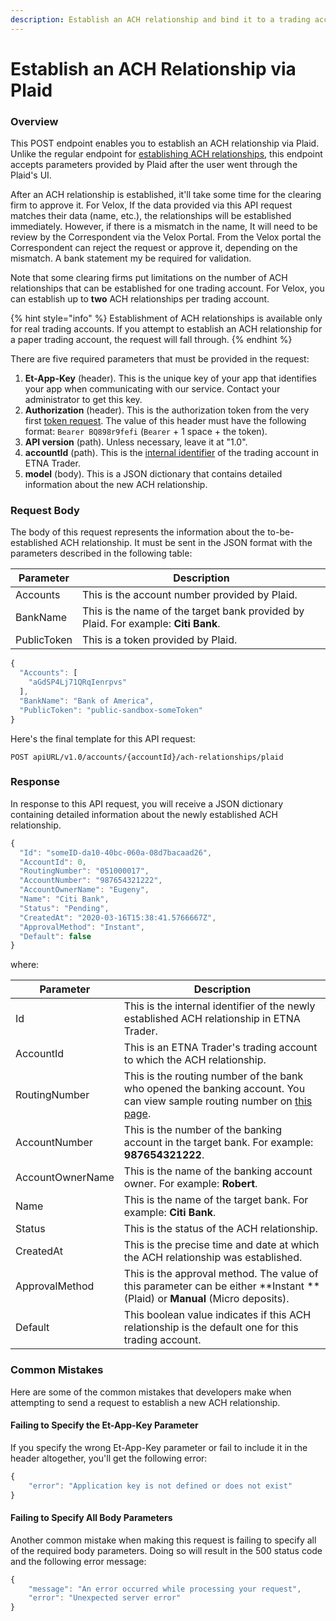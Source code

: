 ```yaml
---
description: Establish an ACH relationship and bind it to a trading account via Plaid
---
```


# Establish an ACH Relationship via Plaid

### Overview

This POST endpoint enables you to establish an ACH relationship via Plaid. Unlike the regular endpoint for [establishing ACH relationships](create-an-ach-relationship.md), this endpoint accepts parameters provided by Plaid after the user went through the Plaid's UI.&#x20;

After an ACH relationship is established, it'll take some time for the clearing firm to approve it. For Velox, If the data provided via this API request matches their data (name, etc.), the relationships will be established immediately. However, if there is a mismatch in the name, It will need to be review by the Correspondent via the Velox Portal. From the Velox portal the Correspondent can reject the request or approve it, depending on the mismatch. A bank statement my be required for validation.

Note that some clearing firms put limitations on the number of ACH relationships that can be established for one trading account. For Velox, you can establish up to **two** ACH relationships per trading account.

{% hint style="info" %}
Establishment of ACH relationships is available only for real trading accounts. If you attempt to establish an ACH relationship for a paper trading account, the request will fall through.
{% endhint %}

There are five required parameters that must be provided in the request:

1. **Et-App-Key** (header). This is the unique key of your app that identifies your app when communicating with our service. Contact your administrator to get this key.
2. **Authorization** (header). This is the authorization token from the very first [token request](../authentication/). The value of this header must have the following format: `Bearer BQ898r9fefi` (`Bearer` + 1 space + the token).
3. **API version** (path). Unless necessary, leave it at "1.0".
4. **accountId** (path). This is the [internal identifier](../user-accounts/list-users-accounts/) of the trading account in ETNA Trader.
5. **model** (body). This is a JSON dictionary that contains detailed information about the new ACH relationship.

### Request Body

The body of this request represents the information about the to-be-established ACH relationship. It must be sent in the JSON format with the parameters described in the following table:

| Parameter   | Description                                                                        |
| ----------- | ---------------------------------------------------------------------------------- |
| Accounts    | This is the account number provided by Plaid.                                      |
| BankName    | This is the name of the target bank provided by Plaid. For example: **Citi Bank**. |
| PublicToken | This is a token provided by Plaid.                                                 |

```javascript
{
  "Accounts": [
    "aGdSP4Lj71QRqIenrpvs"
  ],
  "BankName": "Bank of America",
  "PublicToken": "public-sandbox-someToken"
}
```

Here's the final template for this API request:

```
POST apiURL/v1.0/accounts/{accountId}/ach-relationships/plaid
```

### Response

In response to this API request, you will receive a JSON dictionary containing detailed information about the newly established ACH relationship.

```javascript
{
  "Id": "someID-da10-40bc-060a-08d7bacaad26",
  "AccountId": 0,
  "RoutingNumber": "051000017",
  "AccountNumber": "987654321222",
  "AccountOwnerName": "Eugeny",
  "Name": "Citi Bank",
  "Status": "Pending",
  "CreatedAt": "2020-03-16T15:38:41.5766667Z",
  "ApprovalMethod": "Instant",
  "Default": false
}
```

where:

| Parameter        | Description                                                                                                                                                                                   |
| ---------------- | --------------------------------------------------------------------------------------------------------------------------------------------------------------------------------------------- |
| Id               | This is the internal identifier of the newly established ACH relationship in ETNA Trader.                                                                                                     |
| AccountId        | This is an ETNA Trader's trading account to which the ACH relationship.                                                                                                                       |
| RoutingNumber    | This is the routing number of the bank who opened the banking account. You can view sample routing number on [this page](https://bankorganizer.com/list-of-routing-numbers/#bank-of-america). |
| AccountNumber    | This is the number of the banking account in the target bank. For example: **987654321222**.                                                                                                  |
| AccountOwnerName | This is the name of the banking account owner. For example: **Robert**.                                                                                                                       |
| Name             | This is the name of the target bank. For example: **Citi Bank**.                                                                                                                              |
| Status           | This is the status of the ACH relationship.                                                                                                                                                   |
| CreatedAt        | This is the precise time and date at which the ACH relationship was established.                                                                                                              |
| ApprovalMethod   | This is the approval method. The value of this parameter can be either **Instant **(Plaid) or **Manual** (Micro deposits).                                                                    |
| Default          | This boolean value indicates if this ACH relationship is the default one for this trading account.                                                                                            |

### Common Mistakes

Here are some of the common mistakes that developers make when attempting to send a request to establish a new ACH relationship.&#x20;

#### Failing to Specify the Et-App-Key Parameter

If you specify the wrong Et-App-Key parameter or fail to include it in the header altogether, you'll get the following error:

```javascript
{
    "error": "Application key is not defined or does not exist"
}
```

#### Failing to Specify All Body Parameters

Another common mistake when making this request is failing to specify all of the required body parameters. Doing so will result in the 500 status code and the following error message:

```javascript
{
    "message": "An error occurred while processing your request",
    "error": "Unexpected server error"
}
```

